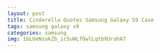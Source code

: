 ```yaml
---
layout: post
title: Cinderella Quotes Samsung Galaxy S9 Case
tags: samsung galaxy s9
categories: samsung
img: 1bLUeNsukZb_ic5uWLfOwlLqtbXUrahA7
---
```

